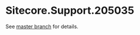 # Sitecore.Support.205035

See [master branch](https://github.com/sitecoresupport/Sitecore.Support.205035) for details.